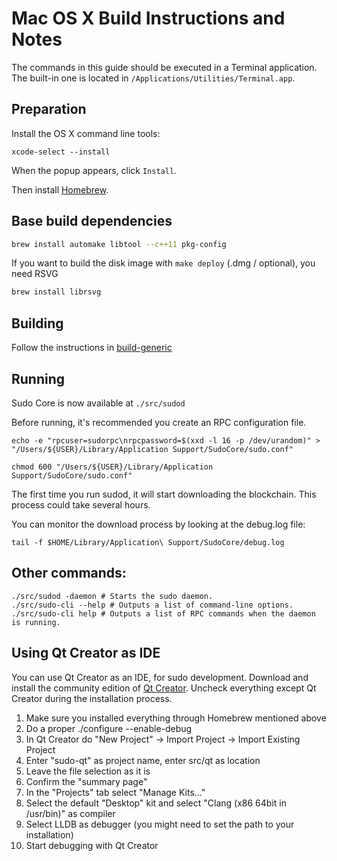 Mac OS X Build Instructions and Notes
====================================
The commands in this guide should be executed in a Terminal application.
The built-in one is located in `/Applications/Utilities/Terminal.app`.

Preparation
-----------
Install the OS X command line tools:

`xcode-select --install`

When the popup appears, click `Install`.

Then install [Homebrew](https://brew.sh).

Base build dependencies
-----------------------

```bash
brew install automake libtool --c++11 pkg-config
```

If you want to build the disk image with `make deploy` (.dmg / optional), you need RSVG
```bash
brew install librsvg
```

Building
--------

Follow the instructions in [build-generic](build-generic.md)

Running
-------

Sudo Core is now available at `./src/sudod`

Before running, it's recommended you create an RPC configuration file.

    echo -e "rpcuser=sudorpc\nrpcpassword=$(xxd -l 16 -p /dev/urandom)" > "/Users/${USER}/Library/Application Support/SudoCore/sudo.conf"

    chmod 600 "/Users/${USER}/Library/Application Support/SudoCore/sudo.conf"

The first time you run sudod, it will start downloading the blockchain. This process could take several hours.

You can monitor the download process by looking at the debug.log file:

    tail -f $HOME/Library/Application\ Support/SudoCore/debug.log

Other commands:
-------

    ./src/sudod -daemon # Starts the sudo daemon.
    ./src/sudo-cli --help # Outputs a list of command-line options.
    ./src/sudo-cli help # Outputs a list of RPC commands when the daemon is running.

Using Qt Creator as IDE
------------------------
You can use Qt Creator as an IDE, for sudo development.
Download and install the community edition of [Qt Creator](https://www.qt.io/download/).
Uncheck everything except Qt Creator during the installation process.

1. Make sure you installed everything through Homebrew mentioned above
2. Do a proper ./configure --enable-debug
3. In Qt Creator do "New Project" -> Import Project -> Import Existing Project
4. Enter "sudo-qt" as project name, enter src/qt as location
5. Leave the file selection as it is
6. Confirm the "summary page"
7. In the "Projects" tab select "Manage Kits..."
8. Select the default "Desktop" kit and select "Clang (x86 64bit in /usr/bin)" as compiler
9. Select LLDB as debugger (you might need to set the path to your installation)
10. Start debugging with Qt Creator
